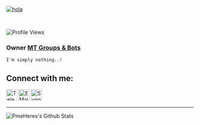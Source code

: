 [![hola](https://telegra.ph/file/acb9eeab34eae25938ed6.png)](http://PmsHere.me)

<br>

![Profile Views](https://hits.seeyoufarm.com/api/count/incr/badge.svg?url=https://github.com/PmsHere/)

### Owner [MT Groups & Bots][done]

```
I'm simply nothing..! 

```
## Connect with me:

[<img align="left" alt="Telegram" width="30px" src="https://img.icons8.com/dusk/64/000000/telegram-app.png" />][telegram]

[<img align="left" alt="E Mail" width="30px" src="https://img.icons8.com/dusk/64/000000/email.png" />][email]

[<img align="left" alt="Support" width="30px" src="https://img.icons8.com/cotton/64/000000/laptop-coding.png" />][support]

<br />

<br />

---

<img align="left" alt="PmeHeres's Github Stats" src="https://github-readme-stats.vercel.app/api?username=PmsHere&hide=prs&count_private=true&show_icons=true&theme=algolia" />


[telegram]: https://telegram.dog/MT_Officials

[email]: r0459122@gmail.com

[support]: https://telegram.dog/MT_Officials

[done]: https://github.com/PmsHere
